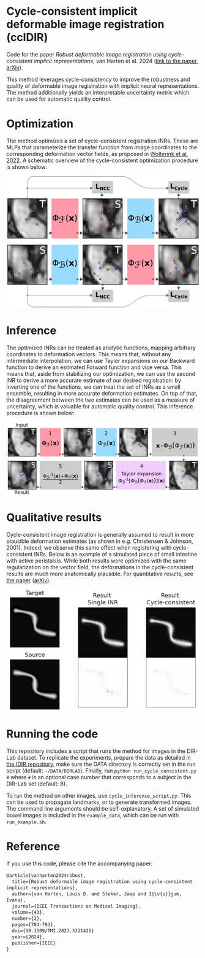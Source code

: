 # Cycle-consistent implicit deformable image registration (ccIDIR)
Code for the paper _Robust deformable image registration using cycle-consistent implicit representations_, van Harten et al. 2024 ([link to the paper](https://ieeexplore.ieee.org/document/10268959), [arXiv](https://arxiv.org/a/vanharten_l_1.html)).

This method leverages cycle-consistency to improve the robustness and quality of deformable image registration with implicit neural representations. The method additionally yields an interpretable uncertainty metric which can be used for automatic quality control. 

# Optimization
The method optimizes a set of cycle-consistent registration INRs. These are MLPs that parameterize the transfer function from image coordinates to the corresponding deformation vector fields, as proposed in [Wolterink et al. 2022](https://proceedings.mlr.press/v172/wolterink22a.html). A schematic overview of the cycle-consistent optimization procedure is shown below:

![Cycle-consistent optimization method overview!](cc_overview.png "Cycle-consistent method overview")

# Inference
The optimized INRs can be treated as analytic functions, mapping arbitrary coordinates to deformation vectors. This means that, without any intermediate interpolation, we can use Taylor expansions on our Backward function to derive an estimated Forward function and vice versa. This means that, aside from stabilizing our optimization, we can use the second INR to derive a more accurate estimate of our desired registration: by inverting one of the functions, we can treat the set of INRs as a small ensemble, resulting in more accurate deformation estimates. On top of that, the disagreement between the two estimates can be used as a measure of uncertainty, which is valuable for automatic quality control. This inference procedure is shown below:

![Cycle-consistent inference method overview!](cc_inference_overview.png "Cycle-consistent inference method overview")

# Qualitative results
Cycle-consistent image registration is generally assumed to result in more plausible deformation estimates (as shown in e.g. Christensen & Johnson, 2001). Indeed, we observe this same effect when registering with cycle-consistent INRs. Below is an example of a simulated piece of small intestine with active peristalsis. While both results were optimized with the same regularization on the vector field, the deformations in the cycle-consistent results are much more anatomically plausible. For quantitative results, see [the paper](https://ieeexplore.ieee.org/document/10268959) ([arXiv](https://arxiv.org/a/vanharten_l_1.html)).

![Visual results!](results/ccIDIR_simulated_bowel_result.png "Qualitative Results")

# Running the code
This repository includes a script that runs the method for images in the DIR-Lab dataset. To replicate the experiments, prepare the data as detailed in [the IDIR repository](https://github.com/MIAGroupUT/IDIR), make sure the DATA directory is correctly set in the run script (default: `~/DATA/DIRLAB`). Finally, run `python run_cycle_consistent.py #` where `#` is an optional case number that corresponds to a subject in the DIR-Lab set (default: 8).

To run the method on other images, use `cycle_inference_script.py`. This can be used to propagate landmarks, or to generate transformed images. The command line arguments should be self-explanatory. A set of simulated bowel images is included in the `example_data`, which can be run with `run_example.sh`.


# Reference
If you use this code, please cite the accompanying paper:

    @article{vanharten2024robust,
      title={Robust deformable image registration using cycle-consistent implicit representations},
      author={van Harten, Louis D. and Stoker, Jaap and I{\v{s}}gum, Ivana},
      journal={IEEE Transactions on Medical Imaging},
      volume={43},
      number={2},
      pages={784-793},
      doi={10.1109/TMI.2023.3321425}
      year={2024},
      publisher={IEEE}
    }

